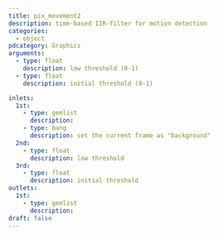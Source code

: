 ```yaml
---
title: pix_movement2
description: time-based IIR-filter for motion detection
categories:
  - object
pdcategory: Graphics
arguments:
  - type: float
    description: low threshold (0-1)
  - type: float
    description: initial threshold (0-1)

inlets:
  1st:
    - type: gemlist
      description:
    - type: bang
      description: set the current frame as "background"
  2nd:
    - type: float
      description: low threshold
  3rd:
    - type: float
      description: initial threshold
outlets:
  1st:
    - type: gemlist
      description:
draft: false
---
```

